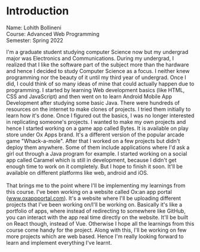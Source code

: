 # Introduction <br/>
Name: Lohith Bollineni <br/>
Course: Advanced Web Programming <br/>
Semester: Spring 2022 <br/>

I'm a graduate student studying computer Science now but my undergrad major was Electronics and Communications. During my undergrad, I realized that I like the software part of the subject more than the hardware and hence I decided to study Computer Science as a focus. I neither knew programming nor the beauty of it until my third year of undergrad. Once I did, I could think of so many ideas of mine that could actually happen due to programming. I started by learning Web development basics (like HTML, CSS and JavaScript) and then went on to learn Android Mobile App Development after studying some basic Java. There were hundreds of resources on the internet to make clones of projects. I tried them initially to learn how it's done. Once I figured out the basics, I was no longer interested in replicating someone's projects. I wanted to make my own projects and hence I started working on a game app called Bytes. It is available on play store under Ox Apps brand. It's a different version of the popular arcade game "Whack-a-mole". After that I worked on a few projects but didn't deploy them anywhere. Some of them include applications where I'd ask a girl out through a Java program for example. I started working on a social app called Caramel which is still in development, because I didn't get enough time to work on it completely. But I hope to finish it soon. It'll be available on different platforms like web, android and iOS.
<br/><br/>
That brings me to the point where I'll be implementing my learnings from this course. I've been working on a website called Ox:an app portal (www.oxappportal.com). It's a website where I'll be uploading different projects that I've been working on/I'll be working on. Basically it's like a portfolio of apps, where instead of redirecting to somewhere like GitHub, you can interact with the app real time directly on the website. It'll be built on React though, instead of Vue. Otherwise I hope all the learnings from this course come handy for the project. Along with this, I'll be working on few more projects which are web based. Hence I'm really looking forward to learn and implement everything I've learnt. 
